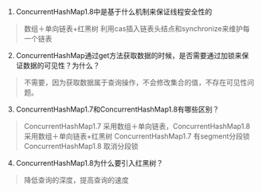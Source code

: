 1. ConcurrentHashMap1.8中是基于什么机制来保证线程安全性的

> 数组＋单向链表+红黑树 利用cas插入链表头结点和synchronize来维护每一个链表

2. ConcurrentHashMap通过get方法获取数据的时候，是否需要通过加锁来保证数据的可见性？为什么？
> 不需要，因为获取数据属于查询操作，不会修改集合的值，不存在可见性问题。

3. ConcurrentHashMap1.7和ConcurrentHashMap1.8有哪些区别？
> ConcurrentHashMap1.7 采用数组＋单向链表，ConcurrentHashMap1.8 采用数组＋单向链表+红黑树
> ConcurrentHashMap1.7 有segment分段锁 ConcurrentHashMap1.8 取消分段锁

4. ConcurrentHashMap1.8为什么要引入红黑树？
> 降低查询的深度，提高查询的速度
